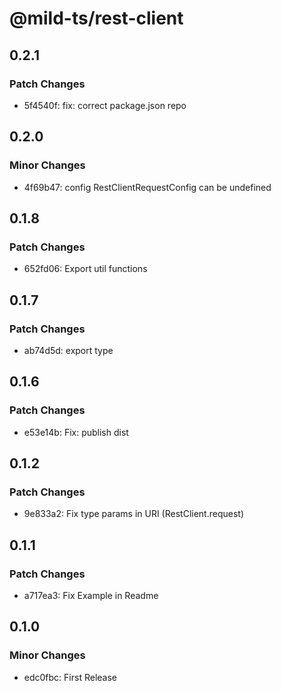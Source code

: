 # @mild-ts/rest-client

## 0.2.1

### Patch Changes

- 5f4540f: fix: correct package.json repo

## 0.2.0

### Minor Changes

- 4f69b47: config RestClientRequestConfig can be undefined

## 0.1.8

### Patch Changes

- 652fd06: Export util functions

## 0.1.7

### Patch Changes

- ab74d5d: export type

## 0.1.6

### Patch Changes

- e53e14b: Fix: publish dist

## 0.1.2

### Patch Changes

- 9e833a2: Fix type params in URI (RestClient.request)

## 0.1.1

### Patch Changes

- a717ea3: Fix Example in Readme

## 0.1.0

### Minor Changes

- edc0fbc: First Release
